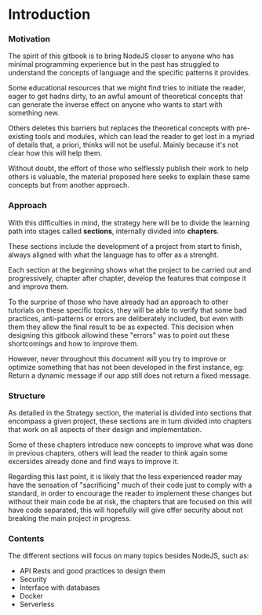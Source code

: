 # Introduction

### Motivation

The spirit of this gitbook is to bring NodeJS closer to anyone who has minimal programming experience but in the past has struggled to understand the concepts of language and the specific patterns it provides.

Some educational resources that we might find tries to initiate the reader, eager to get hadns dirty, to an awful amount of theoretical concepts that can generate the inverse effect on anyone who wants to start with something new.

Others deletes this barriers but replaces the theoretical concepts with pre-existing tools and modules, which can lead the reader to get lost in a myriad of details that, a priori, thinks will not be useful. Mainly because it's not clear how this will help them.

Without doubt, the effort of those who selflessly publish their work to help others is valuable, the material proposed here seeks to explain these same concepts but from another approach.

### Approach

With this difficulties in mind, the strategy here will be to divide the learning path into stages called **sections**, internally divided into **chapters**.

These sections include the development of a project from start to finish, always aligned with what the language has to offer as a strenght.

Each section at the beginning shows what the project to be carried out and progressively, chapter after chapter, develop the features that compose it and improve them.

To the surprise of those who have already had an approach to other tutorials on these specific topics, they will be able to verify that some bad practices, anti-patterns or errors are deliberately included, but even with them they allow the final result to be as expected.
This decision when designing this gitbook allowind these "errors" was to point out these shortcomings and how to improve them.

However, never throughout this document will you try to improve or optimize something that has not been developed in the first instance, eg: Return a dynamic message if our app still does not return a fixed message.

### Structure

As detailed in the Strategy section, the material is divided into sections that encompass a given project, these sections are in turn divided into chapters that work on all aspects of their design and implementation.

Some of these chapters introduce new concepts to improve what was done in previous chapters, others will lead the reader to think again some excersides already done and find ways to improve it.

Regarding this last point, it is likely that the less experienced reader may have the sensation of "sacrificing" much of their code just to comply with a standard, in order to encourage the reader to implement these changes but without their main code be at risk, the chapters that are focused on this will have code separated, this will hopefully will give offer security about not breaking the main project in progress.

### Contents

The different sections will focus on many topics besides NodeJS, such as:

- API Rests and good practices to design them
- Security
- Interface with databases
- Docker
- Serverless
